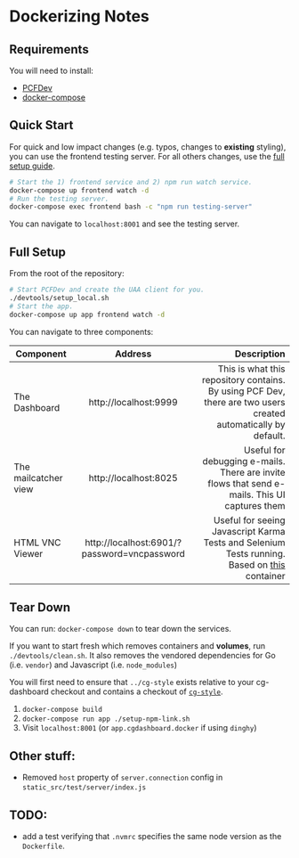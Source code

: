# Dockerizing Notes


## Requirements

You will need to install:

- [PCFDev](https://docs.pivotal.io/pcf-dev/#installing)
- [docker-compose](https://docs.docker.com/compose/install/)

## Quick Start

For quick and low impact changes (e.g. typos, changes to **existing** styling),
you can use the frontend testing server. For all others changes,
use the [full setup guide](#full-setup).

```sh
# Start the 1) frontend service and 2) npm run watch service.
docker-compose up frontend watch -d
# Run the testing server.
docker-compose exec frontend bash -c "npm run testing-server"
```

You can navigate to `localhost:8001` and see the testing server.

## Full Setup

From the root of the repository:

```sh
# Start PCFDev and create the UAA client for you.
./devtools/setup_local.sh
# Start the app.
docker-compose up app frontend watch -d
```

You can navigate to three components:

| Component        | Address           | Description  |
| ------------- |:-------------:| -----:|
| The Dashboard      | http://localhost:9999 | This is what this repository contains.<br/>By using PCF Dev, there are two users created automatically by default. <!-- TODO: Put text about creds -->|
| The mailcatcher view      | http://localhost:8025      |   Useful for debugging e-mails. There are invite flows that send e-mails. This UI captures them |
| HTML VNC Viewer | http://localhost:6901/?password=vncpassword      | Useful for seeing Javascript Karma Tests and Selenium Tests running.<br/>Based on [this](https://github.com/ConSol/docker-headless-vnc-container) container |

## Tear Down

You can run: `docker-compose down` to tear down the services.

If you want to start fresh which removes containers and **volumes**, run `./devtools/clean.sh`. It also removes the vendored dependencies for Go (i.e. `vendor`) and Javascript (i.e. `node_modules`)


<!-- TODO Update this -->
You will first need to ensure that `../cg-style` exists relative
to your cg-dashboard checkout and contains a checkout of
[`cg-style`](https://github.com/18F/cg-style).

1. `docker-compose build`
1. `docker-compose run app ./setup-npm-link.sh`
1. Visit `localhost:8001` (or `app.cgdashboard.docker` if using `dinghy`)

## Other stuff:

* Removed `host` property of `server.connection` config in `static_src/test/server/index.js`

## TODO:

* add a test verifying that `.nvmrc` specifies the same node version
  as the `Dockerfile`.
